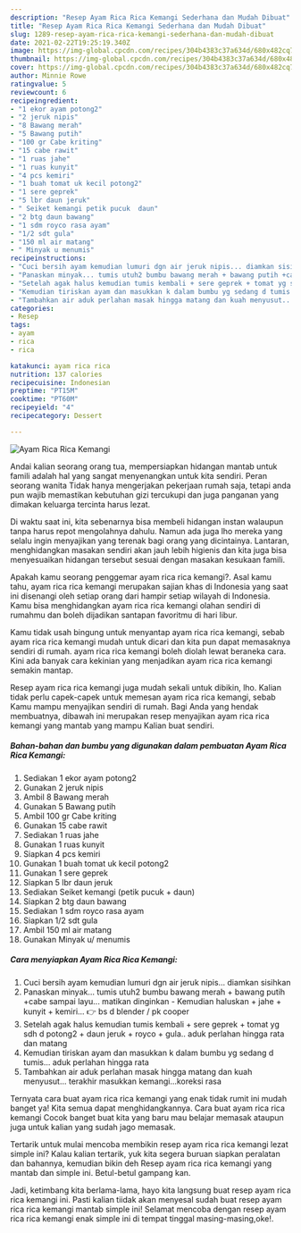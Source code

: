 ```yaml
---
description: "Resep Ayam Rica Rica Kemangi Sederhana dan Mudah Dibuat"
title: "Resep Ayam Rica Rica Kemangi Sederhana dan Mudah Dibuat"
slug: 1289-resep-ayam-rica-rica-kemangi-sederhana-dan-mudah-dibuat
date: 2021-02-22T19:25:19.340Z
image: https://img-global.cpcdn.com/recipes/304b4383c37a634d/680x482cq70/ayam-rica-rica-kemangi-foto-resep-utama.jpg
thumbnail: https://img-global.cpcdn.com/recipes/304b4383c37a634d/680x482cq70/ayam-rica-rica-kemangi-foto-resep-utama.jpg
cover: https://img-global.cpcdn.com/recipes/304b4383c37a634d/680x482cq70/ayam-rica-rica-kemangi-foto-resep-utama.jpg
author: Minnie Rowe
ratingvalue: 5
reviewcount: 6
recipeingredient:
- "1 ekor ayam potong2"
- "2 jeruk nipis"
- "8 Bawang merah"
- "5 Bawang putih"
- "100 gr Cabe kriting"
- "15 cabe rawit"
- "1 ruas jahe"
- "1 ruas kunyit"
- "4 pcs kemiri"
- "1 buah tomat uk kecil potong2"
- "1 sere geprek"
- "5 lbr daun jeruk"
- " Seiket kemangi petik pucuk  daun"
- "2 btg daun bawang"
- "1 sdm royco rasa ayam"
- "1/2 sdt gula"
- "150 ml air matang"
- " Minyak u menumis"
recipeinstructions:
- "Cuci bersih ayam kemudian lumuri dgn air jeruk nipis... diamkan sisihkan"
- "Panaskan minyak... tumis utuh2 bumbu bawang merah + bawang putih +cabe sampai layu... matikan dinginkan Kemudian haluskan + jahe + kunyit + kemiri... 👉 bs d blender / pk cooper"
- "Setelah agak halus kemudian tumis kembali + sere geprek + tomat yg sdh d potong2 + daun jeruk + royco + gula.. aduk perlahan hingga rata dan matang"
- "Kemudian tiriskan ayam dan masukkan k dalam bumbu yg sedang d tumis... aduk perlahan hingga rata"
- "Tambahkan air aduk perlahan masak hingga matang dan kuah menyusut... terakhir masukkan kemangi...koreksi rasa"
categories:
- Resep
tags:
- ayam
- rica
- rica

katakunci: ayam rica rica 
nutrition: 137 calories
recipecuisine: Indonesian
preptime: "PT15M"
cooktime: "PT60M"
recipeyield: "4"
recipecategory: Dessert

---
```



![Ayam Rica Rica Kemangi](https://img-global.cpcdn.com/recipes/304b4383c37a634d/680x482cq70/ayam-rica-rica-kemangi-foto-resep-utama.jpg)

Andai kalian seorang orang tua, mempersiapkan hidangan mantab untuk famili adalah hal yang sangat menyenangkan untuk kita sendiri. Peran seorang  wanita Tidak hanya mengerjakan pekerjaan rumah saja, tetapi anda pun wajib memastikan kebutuhan gizi tercukupi dan juga panganan yang dimakan keluarga tercinta harus lezat.

Di waktu  saat ini, kita sebenarnya bisa membeli hidangan instan walaupun tanpa harus repot mengolahnya dahulu. Namun ada juga lho mereka yang selalu ingin menyajikan yang terenak bagi orang yang dicintainya. Lantaran, menghidangkan masakan sendiri akan jauh lebih higienis dan kita juga bisa menyesuaikan hidangan tersebut sesuai dengan masakan kesukaan famili. 



Apakah kamu seorang penggemar ayam rica rica kemangi?. Asal kamu tahu, ayam rica rica kemangi merupakan sajian khas di Indonesia yang saat ini disenangi oleh setiap orang dari hampir setiap wilayah di Indonesia. Kamu bisa menghidangkan ayam rica rica kemangi olahan sendiri di rumahmu dan boleh dijadikan santapan favoritmu di hari libur.

Kamu tidak usah bingung untuk menyantap ayam rica rica kemangi, sebab ayam rica rica kemangi mudah untuk dicari dan kita pun dapat memasaknya sendiri di rumah. ayam rica rica kemangi boleh diolah lewat beraneka cara. Kini ada banyak cara kekinian yang menjadikan ayam rica rica kemangi semakin mantap.

Resep ayam rica rica kemangi juga mudah sekali untuk dibikin, lho. Kalian tidak perlu capek-capek untuk memesan ayam rica rica kemangi, sebab Kamu mampu menyajikan sendiri di rumah. Bagi Anda yang hendak membuatnya, dibawah ini merupakan resep menyajikan ayam rica rica kemangi yang mantab yang mampu Kalian buat sendiri.

<!--inarticleads1-->

##### Bahan-bahan dan bumbu yang digunakan dalam pembuatan Ayam Rica Rica Kemangi:

1. Sediakan 1 ekor ayam potong2
1. Gunakan 2 jeruk nipis
1. Ambil 8 Bawang merah
1. Gunakan 5 Bawang putih
1. Ambil 100 gr Cabe kriting
1. Gunakan 15 cabe rawit
1. Sediakan 1 ruas jahe
1. Gunakan 1 ruas kunyit
1. Siapkan 4 pcs kemiri
1. Gunakan 1 buah tomat uk kecil potong2
1. Gunakan 1 sere geprek
1. Siapkan 5 lbr daun jeruk
1. Sediakan  Seiket kemangi (petik pucuk + daun)
1. Siapkan 2 btg daun bawang
1. Sediakan 1 sdm royco rasa ayam
1. Siapkan 1/2 sdt gula
1. Ambil 150 ml air matang
1. Gunakan  Minyak u/ menumis




<!--inarticleads2-->

##### Cara menyiapkan Ayam Rica Rica Kemangi:

1. Cuci bersih ayam kemudian lumuri dgn air jeruk nipis... diamkan sisihkan
1. Panaskan minyak... tumis utuh2 bumbu bawang merah + bawang putih +cabe sampai layu... matikan dinginkan - Kemudian haluskan + jahe + kunyit + kemiri... 👉 bs d blender / pk cooper
1. Setelah agak halus kemudian tumis kembali + sere geprek + tomat yg sdh d potong2 + daun jeruk + royco + gula.. aduk perlahan hingga rata dan matang
1. Kemudian tiriskan ayam dan masukkan k dalam bumbu yg sedang d tumis... aduk perlahan hingga rata
1. Tambahkan air aduk perlahan masak hingga matang dan kuah menyusut... terakhir masukkan kemangi...koreksi rasa




Ternyata cara buat ayam rica rica kemangi yang enak tidak rumit ini mudah banget ya! Kita semua dapat menghidangkannya. Cara buat ayam rica rica kemangi Cocok banget buat kita yang baru mau belajar memasak ataupun juga untuk kalian yang sudah jago memasak.

Tertarik untuk mulai mencoba membikin resep ayam rica rica kemangi lezat simple ini? Kalau kalian tertarik, yuk kita segera buruan siapkan peralatan dan bahannya, kemudian bikin deh Resep ayam rica rica kemangi yang mantab dan simple ini. Betul-betul gampang kan. 

Jadi, ketimbang kita berlama-lama, hayo kita langsung buat resep ayam rica rica kemangi ini. Pasti kalian tiidak akan menyesal sudah buat resep ayam rica rica kemangi mantab simple ini! Selamat mencoba dengan resep ayam rica rica kemangi enak simple ini di tempat tinggal masing-masing,oke!.

